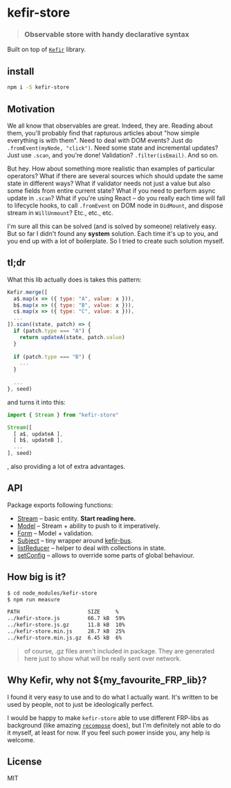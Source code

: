 # kefir-store

> ### Observable store with handy declarative syntax

Built on top of [`Kefir`](https://rpominov.github.io/kefir/) library. 

## install

```bash
npm i -S kefir-store
```

## Motivation

We all know that observables are great. Indeed, they are.  Reading about them, you'll probably find that rapturous articles about "how simple everything is with them". Need to deal with DOM events? Just do `.fromEvent(myNode, "click")`. Need some state and incremental updates? Just use `.scan`, and you're done!  Validation? `.filter(isEmail)`. And so on.
 
But hey. How about something more realistic than examples of particular operators?
What if there are several sources which should update the same state in different ways?
What if validator needs not just a value but also some fields from entire current state?
What if you need to perform async update in `.scan`? 
What if you're using React – do you really each time will fall to lifecycle hooks, to call `.fromEvent` on DOM node in `DidMount`, and dispose stream in `WillUnmount`?
Etc., etc., etc.

I'm sure all this can be solved (and is solved by someone) relatively easy. But so far I didn't found any **system** solution. Each time it's up to you, and you end up with a lot of boilerplate.
So I tried to create such solution myself. 

## tl;dr

What this lib actually does is takes this pattern:

```js
Kefir.merge([
  a$.map(x => ({ type: "A", value: x })),
  b$.map(x => ({ type: "B", value: x })),
  c$.map(x => ({ type: "C", value: x })),
  ...
]).scan((state, patch) => {
  if (patch.type === "A") {
    return updateA(state, patch.value)
  }
  
  if (patch.type === "B") {
    ...
  }
  
  ...
}, seed)
```

and turns it into this:

```js
import { Stream } from "kefir-store"

Stream([
  [ a$, updateA ],
  [ b$, updateB ],
  ...
], seed)
```

, also providing a lot of extra advantages.

## API

Package exports following functions:

* [Stream](docs/Stream) – basic entity. **Start reading here.**
* [Model](docs/Model) – Stream + ability to push to it imperatively. 
* [Form](docs/Form) – Model + validation. 
* [Subject](docs/Subject) – tiny wrapper around [kefir-bus](https://www.npmjs.com/package/kefir-bus). 
* [listReducer](docs/collections) – helper to deal with collections in state.
* [setConfig](docs/configuration) – allows to override some parts of global behaviour.

## How big is it?

```bash
$ cd node_modules/kefir-store
$ npm run measure

PATH                      SIZE     %
../kefir-store.js         66.7 kB  59%
../kefir-store.js.gz      11.8 kB  10%
../kefir-store.min.js     28.7 kB  25%
../kefir-store.min.js.gz  6.45 kB  6%
```

> of course, .gz files aren't included in package. They are generated here just to show what will be really sent over network.

## Why Kefir, why not ${my_favourite_FRP_lib}?

I found it very easy to use and to do what I actually want. It's written to be used by people, not to just be ideologically perfect.

I would be happy to make `kefir-store` able to use different FRP-libs as background (like amazing [`recompose`](https://github.com/acdlite/recompose/blob/master/docs/API.md#setobservableconfig) does), but I'm definitely not able to do it myself, at least for now. If you feel such power inside you, any help is welcome.

## License

MIT